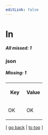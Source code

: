 ```yaml
---
editLink: false
---
```


# ln

##### All missed: 1


### json

##### Missing: 1

<table width="100%">
<tr><th width="50%">

Key

</th><th width="50%">

Value

</th></tr>
<tr><td width="50%">

OK

</td><td width="50%">

OK

</td></tr>
</table>

[ [go back](../status.md) | [to top](#) ]

